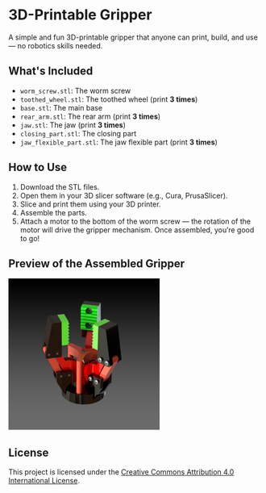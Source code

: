 # 3D-Printable Gripper

A simple and fun 3D-printable gripper that anyone can print, build, and use — no robotics skills needed.

## What's Included

- `worm_screw.stl`: The worm screw
- `toothed_wheel.stl`: The toothed wheel (print **3 times**)
- `base.stl`: The main base
- `rear_arm.stl`: The rear arm (print **3 times**)
- `jaw.stl`: The jaw (print **3 times**)
- `closing_part.stl`: The closing part
- `jaw_flexible_part.stl`: The jaw flexible part (print **3 times**)

## How to Use

1. Download the STL files.
2. Open them in your 3D slicer software (e.g., Cura, PrusaSlicer).
3. Slice and print them using your 3D printer.
4. Assemble the parts.
5. Attach a motor to the bottom of the worm screw — the rotation of the motor will drive the gripper mechanism. Once assembled, you’re good to go!

## Preview of the Assembled Gripper

<img src="images/gripper_image1.png" alt="Gripper Preview" width="300"/>

## License

This project is licensed under the [Creative Commons Attribution 4.0 International License](https://creativecommons.org/licenses/by/4.0/).
